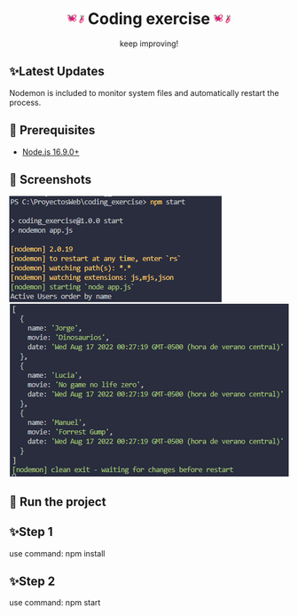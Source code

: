 <h1 align="center"><img src="./assets/Pink Butterflies.gif" width="30px"> Coding exercise <img src="./assets/Pink Butterflies.gif" width="30px"></h1>
<p align="center">keep improving!</p>

## ✨Latest Updates
Nodemon is included to monitor system files and automatically restart the process.

## 🚧 Prerequisites 

- [Node.js 16.9.0+](https://nodejs.org/en/download/)

## 📸 Screenshots

<div align="left"><img src="/assets/Screenshot_1.png"></div><div align="center"><img src="/assets/Screenshot_2.png"></div>

## 💨 Run the project

## ✨Step 1
use command: npm install

## ✨Step 2
use command: npm start
